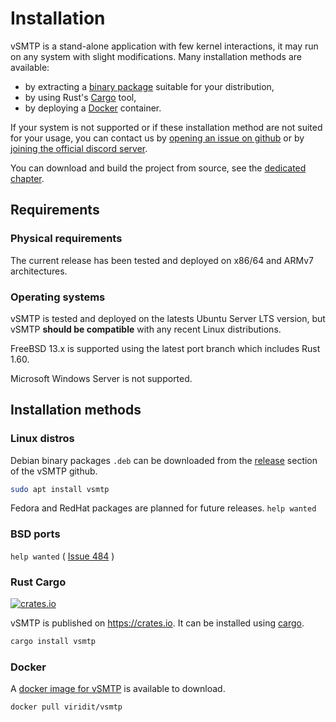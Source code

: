 # Installation

vSMTP is a stand-alone application with few kernel interactions, it may run on any system with slight modifications. Many installation methods are available:

* by extracting a [binary package](#installation-methods) suitable for your distribution,
* by using Rust's [Cargo](#rust-cargo) tool,
* by deploying a [Docker](#docker) container.

If your system is not supported or if these installation method are not suited for your usage, you can contact us by [opening an issue on github](https://github.com/viridIT/vSMTP/issues/new/choose) or by [joining the official discord server](https://discord.gg/N8JGBRBshf).

You can download and build the project from source, see the [dedicated chapter](../dev/build/source.md).

## Requirements

### Physical requirements

The current release has been tested and deployed on x86/64 and ARMv7 architectures.

### Operating systems

vSMTP is tested and deployed on the latests Ubuntu Server LTS version, but vSMTP **should be compatible** with any recent Linux distributions.

FreeBSD 13.x is supported using the latest port branch which includes Rust 1.60.

Microsoft Windows Server is not supported.

## Installation methods

### Linux distros

Debian binary packages `.deb` can be downloaded from the [release] section of the vSMTP github.

[release]: https://github.com/viridIT/vSMTP/releases/latest

```sh
sudo apt install vsmtp
```

Fedora and RedHat packages are planned for future releases. `help wanted`

### BSD ports

`help wanted` ( [Issue 484](https://github.com/viridIT/vSMTP/issues/484) )

### Rust Cargo

<a href="https://crates.io/crates/vsmtp">
  <img src="https://img.shields.io/crates/v/vsmtp.svg"
    alt="crates.io" />
</a>

<!-- markdown-link-check-disable-next-line -->
vSMTP is published on <https://crates.io>. It can be installed using [cargo].

```sh
cargo install vsmtp
```

[cargo]: https://doc.rust-lang.org/cargo

### Docker

A [docker image for vSMTP](https://hub.docker.com/repository/docker/viridit/vsmtp) is available to download.

```sh
docker pull viridit/vsmtp
```
